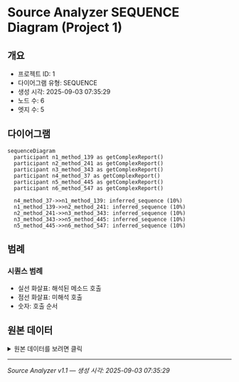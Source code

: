 # Source Analyzer SEQUENCE Diagram (Project 1)

## 개요
- 프로젝트 ID: 1
- 다이어그램 유형: SEQUENCE
- 생성 시각: 2025-09-03 07:35:29
- 노드 수: 6
- 엣지 수: 5

## 다이어그램

```mermaid
sequenceDiagram
  participant n1_method_139 as getComplexReport()
  participant n2_method_241 as getComplexReport()
  participant n3_method_343 as getComplexReport()
  participant n4_method_37 as getComplexReport()
  participant n5_method_445 as getComplexReport()
  participant n6_method_547 as getComplexReport()

  n4_method_37->>n1_method_139: inferred_sequence (10%)
  n1_method_139->>n2_method_241: inferred_sequence (10%)
  n2_method_241->>n3_method_343: inferred_sequence (10%)
  n3_method_343->>n5_method_445: inferred_sequence (10%)
  n5_method_445->>n6_method_547: inferred_sequence (10%)
```

## 범례

### 시퀀스 범례
- 실선 화살표: 해석된 메소드 호출
- 점선 화살표: 미해석 호출
- 숫자: 호출 순서

## 원본 데이터

<details>
<summary>원본 데이터를 보려면 클릭</summary>

노드 목록 (6)
```json
  method:37: getComplexReport() (method)
  method:139: getComplexReport() (method)
  method:241: getComplexReport() (method)
  method:343: getComplexReport() (method)
  method:445: getComplexReport() (method)
  method:547: getComplexReport() (method)
```

엣지 목록 (5)
```json
  method:37 -> method:139 (inferred_sequence)
  method:139 -> method:241 (inferred_sequence)
  method:241 -> method:343 (inferred_sequence)
  method:343 -> method:445 (inferred_sequence)
  method:445 -> method:547 (inferred_sequence)
```

</details>

---
*Source Analyzer v1.1 — 생성 시각: 2025-09-03 07:35:29*